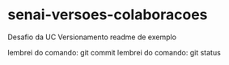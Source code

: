 # senai-versoes-colaboracoes
Desafio da UC Versionamento
readme de exemplo

lembrei do comando: git commit
lembrei do comando: git status

